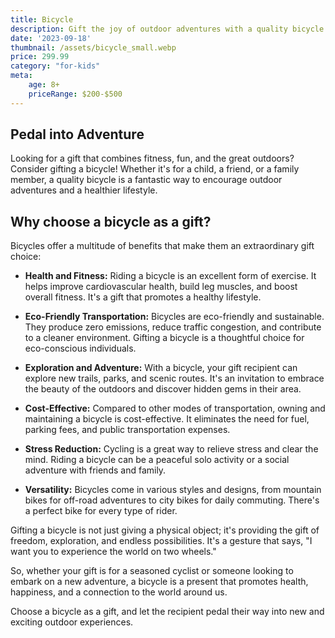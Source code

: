 ```yaml
---
title: Bicycle
description: Gift the joy of outdoor adventures with a quality bicycle.
date: '2023-09-18'
thumbnail: /assets/bicycle_small.webp
price: 299.99
category: "for-kids"
meta:
    age: 8+
    priceRange: $200-$500
---
```

## Pedal into Adventure

Looking for a gift that combines fitness, fun, and the great outdoors? Consider gifting a bicycle! Whether it's for a child, a friend, or a family member, a quality bicycle is a fantastic way to encourage outdoor adventures and a healthier lifestyle.

## Why choose a bicycle as a gift?

Bicycles offer a multitude of benefits that make them an extraordinary gift choice:

- **Health and Fitness:** Riding a bicycle is an excellent form of exercise. It helps improve cardiovascular health, build leg muscles, and boost overall fitness. It's a gift that promotes a healthy lifestyle.

- **Eco-Friendly Transportation:** Bicycles are eco-friendly and sustainable. They produce zero emissions, reduce traffic congestion, and contribute to a cleaner environment. Gifting a bicycle is a thoughtful choice for eco-conscious individuals.

- **Exploration and Adventure:** With a bicycle, your gift recipient can explore new trails, parks, and scenic routes. It's an invitation to embrace the beauty of the outdoors and discover hidden gems in their area.

- **Cost-Effective:** Compared to other modes of transportation, owning and maintaining a bicycle is cost-effective. It eliminates the need for fuel, parking fees, and public transportation expenses.

- **Stress Reduction:** Cycling is a great way to relieve stress and clear the mind. Riding a bicycle can be a peaceful solo activity or a social adventure with friends and family.

- **Versatility:** Bicycles come in various styles and designs, from mountain bikes for off-road adventures to city bikes for daily commuting. There's a perfect bike for every type of rider.

Gifting a bicycle is not just giving a physical object; it's providing the gift of freedom, exploration, and endless possibilities. It's a gesture that says, "I want you to experience the world on two wheels."

So, whether your gift is for a seasoned cyclist or someone looking to embark on a new adventure, a bicycle is a present that promotes health, happiness, and a connection to the world around us.

Choose a bicycle as a gift, and let the recipient pedal their way into new and exciting outdoor experiences.
